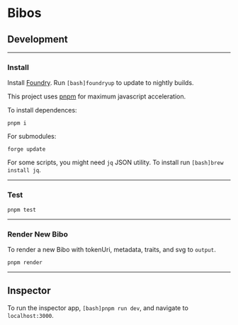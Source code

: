 # Bibos

## Development

---

### Install

Install [Foundry](https://github.com/gakonst/foundry/).
Run `[bash]foundryup` to update to nightly builds.

This project uses [pnpm](https://pnpm.io/) for maximum javascript acceleration.

To install dependences:

```[bash]
pnpm i
```

For submodules:

```[bash]
forge update
```

For some scripts, you might need `jq` JSON utility. To install run `[bash]brew install jq`.

---

### Test

```[bash]
pnpm test
```

---

### Render New Bibo

To render a new Bibo with tokenUri, metadata, traits, and svg to `output`.

```[bash]
pnpm render
```

---

## Inspector

To run the inspector app,
`[bash]pnpm run dev`, and
navigate to `localhost:3000`.
